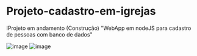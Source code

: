 # Projeto-cadastro-em-igrejas
 IProjeto em andamento (Construção)  "WebApp em nodeJS para cadastro de pessoas com banco de dados"

![image](https://user-images.githubusercontent.com/70297459/219554435-d899ebd6-eaad-437f-ac2a-1ba071178730.png)
![image](https://user-images.githubusercontent.com/70297459/219554482-04e561c3-d5f8-43dc-8b78-8987359b4ef1.png)

